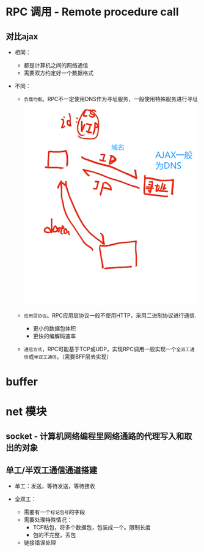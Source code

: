 # RPC 调用 - Remote procedure call

## 对比ajax

- 相同：
  - 都是计算机之间的网络通信
  - 需要双方约定好一个数据格式

- 不同：
  - `负载均衡`。RPC不一定使用DNS作为寻址服务，一般使用特殊服务进行寻址
  ![](/image/adf2b9592fdd07e74a1e6cd66c6cf01.png)
  - `应用层协议`。RPC应用层协议一般不使用HTTP，采用二进制协议进行通信.
    - 更小的数据包体积
    - 更快的编解码速率

  - `通信方式`，RPC可能基于TCP或UDP，实现RPC调用一般实现一个`全双工通信`或`半双工通信`。（需要BFF层去实现）

# buffer


# net 模块

## socket - 计算机网络编程里网络通路的代理写入和取出的对象

## 单工/半双工通信通道搭建

- 单工：发送，等待发送，等待接收

- 全双工：
  - 需要有一个`标记包号`的字段
  - 需要处理特殊情况：
    - TCP粘包，将多个数据包，包装成一个。限制长度
    - 包的不完整，丢包
  - 链接错误处理